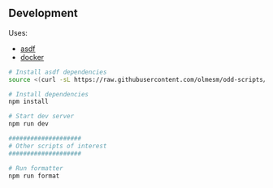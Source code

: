 ## Development

Uses:

- [asdf](https://asdf-vm.com)
- [docker](https://docker.com/)

```bash
# Install asdf dependencies
source <(curl -sL https://raw.githubusercontent.com/olmesm/odd-scripts/main/shell/asdf-install.sh)

# Install dependencies
npm install

# Start dev server
npm run dev

####################
# Other scripts of interest
####################

# Run formatter
npm run format
```

